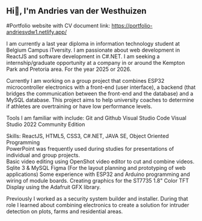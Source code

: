## Hi👋, I'm Andries van der Westhuizen
#Portfolio website with CV document link: https://portfolio-andriesvdw1.netlify.app/

I am currently a last year diploma in information technology student at Belgium Campus iTversity.
I am passionate about web development in ReactJS and software development in C#.NET.
I am seeking a internship/graduate opportunity at a company in or around the Kempton Park and Pretoria area. For the year 2025 or 2026.

Currently I am working on a group project that combines ESP32 microcontroller electronics with a front-end (user interface), a backend (that bridges the communication between the front-end and the database) and a MySQL database. 
This project aims to help university coaches to determine if athletes are overtraining or have low performance levels. 

Tools I am familiar with include:
Git and Github
Visual Studio Code
Visual Studio 2022 Community Edition

Skills:
ReactJS, HTML5, CSS3, C#.NET, JAVA SE, Object Oriented Programming  
PowerPoint was frequently used during studies for presentations of individual and group projects.  
Basic video editing using OpenShot video editor to cut and combine videos.
Sqlite 3 & MySQL
Figma (For the layout planning and prototyping of web applications)
Some experience with ESP32 and Arduino programming and wiring of module boards. Creating graphics for the ST7735 1.8" Color TFT Display using the Adafruit GFX library.

Previously I worked as a security system builder and installer. During that role I learned about combining electronics to create a solution for intruder detection on plots, farms and residential areas.

<!--
**andriesvdw1/andriesvdw1** is a ✨ _special_ ✨ repository because its `README.md` (this file) appears on your GitHub profile.

Here are some ideas to get you started:

- 🔭 I’m currently working on ...
- 🌱 I’m currently learning ...
- 👯 I’m looking to collaborate on ...
- 🤔 I’m looking for help with ...
- 💬 Ask me about ...
- 📫 How to reach me: ...
- 😄 Pronouns: ...
- ⚡ Fun fact: ...
-->
